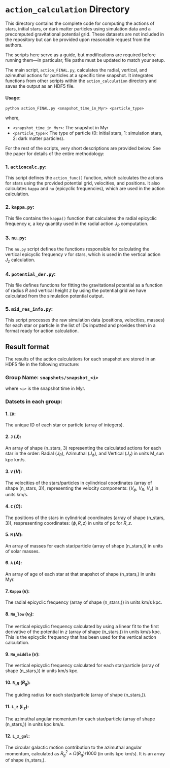 # `action_calculation` Directory

This directory contains the complete code for computing the actions of stars, initial stars, or dark matter particles using simulation data and a precomputed gravitational potential grid. These datasets are not included in the repository but can be provided upon reasonable request from the authors.

The scripts here serve as a guide, but modifications are required before running them—in particular, file paths must be updated to match your setup.

The main script, `action_FINAL.py`, calculates the radial, vertical, and azimuthal actions for particles at a specific time snapshot. It integrates functions from other scripts within the `action_calculation` directory and saves the output as an HDF5 file.

#### Usage:
```
python action_FINAL.py <snapshot_time_in_Myr> <particle_type>
```
where,
- `<snapshot_time_in_Myr>`: The snapshot in Myr
- `<particle_type>`: The type of particle (0: initial stars, 1: simulation stars, 2: dark matter particles).

For the rest of the scripts, very short descriptions are provided below. See the paper for details of the entire methodology:
### 1. `actioncalc.py`: 
This script defines the `action_func()` function, which calculates the actions for stars using the provided potential grid, velocities, and positions. It also calculates `kappa` and `nu` (epicyclic frequencies), which are used in the action calculation.
### 2. `kappa.py`:
This file contains the `kappa()` function that calculates the radial epicyclic frequency $\kappa$, a key quantity used in the radial action $J_R$ computation.
### 3. `nu.py`:
The `nu.py` script defines the functions responsible for calculating the vertical epicyclic frequency $\nu$ for stars, which is used in the vertical action $J_z$ calculation.
### 4. `potential_der.py`:
This file defines functions for fitting the gravitational potential as a function of radius $R$ and vertical height $z$ by using the potential grid we have calculated from the simulation potential output. 
### 5. `mid_res_info.py`:
This script processes the raw simulation data (positions, velocities, masses) for each star or particle in the list of IDs inputted and provides them in a format ready for action calculation.

## Result format
The results of the action calculations for each snapshot are stored in an HDF5 file in the following structure:
### Group Name: `snapshots/snapshot_<i>`
where `<i>` is the snapshot time in Myr.
### Datsets in each group:
#### 1. `ID`:
The unique ID of each star or particle (array of integers).
#### 2. `J` ($J$):
An array of shape (n_stars, 3) representing the calculated actions for each star in the order: Radial ($J_R$), Azimuthal ($J_{\phi}$), and Vertical ($J_z$) in units M_sun kpc km/s.
#### 3. `V` ($V$):
The velocities of the stars/particles in cylindrical coordinates (array of shape (n_stars, 3)), representing the velocity components: ($V_{\phi}$, $V_R$, $V_z$) in units km/s.
#### 4. `C` ($C$):
The positions of the stars in cylindrical coordinates (array of shape (n_stars, 3)), respresenting coordinates: ($\phi,R,z$) in units of pc for $R,z$.
#### 5. `M` ($M$):
An array of masses for each star/particle (array of shape (n_stars,)) in units of solar masses. 
#### 6. `A` ($A$):
An array of age of each star at that snapshot of shape (n_stars,) in units Myr.
#### 7. `Kappa` ($\kappa$):
The radial epicyclic frequency (array of shape (n_stars,)) in units km/s kpc.
#### 8. `Nu_low` ($\nu_l$):
The vertical epicyclic frequency calculated by using a linear fit to the first derivative of the potential in $z$ (array of shape (n_stars,)) in units km/s kpc. This is the epicyclic frequency that has been used for the vertical action calculation.
#### 9. `Nu_middle` ($\nu$):
The vertical epicyclic frequency calculated for each star/particle (array of shape (n_stars,)) in units km/s kpc.
#### 10. `R_g` ($R_g$):
The guiding radius for each star/particle (array of shape (n_stars,)).
#### 11. `L_z` ($L_z$):
The azimuthal angular momentum for each star/particle (array of shape (n_stars,)) in units kpc km/s.
#### 12. `L_z_gal`:
The circular galactic motion contribution to the azimuthal angular momentum, calculated as $R_g^2 \times \Omega(R_g)/1000$ (in units kpc km/s). It is an array of shape (n_stars,).
